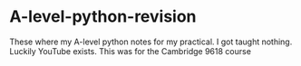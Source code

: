 # A-level-python-revision
These where my A-level python notes for my practical. I got taught nothing. Luckily YouTube exists. 
This was for the Cambridge 9618 course
